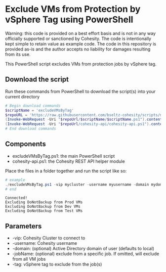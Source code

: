 # Exclude VMs from Protection by vSphere Tag using PowerShell

Warning: this code is provided on a best effort basis and is not in any way officially supported or sanctioned by Cohesity. The code is intentionally kept simple to retain value as example code. The code in this repository is provided as-is and the author accepts no liability for damages resulting from its use.

This PowerShell script excludes VMs from protection jobs by vSphere tag.

## Download the script

Run these commands from PowerShell to download the script(s) into your current directory

```powershell
# Begin download commands
$scriptName = 'excludeVMsByTag'
$repoURL = 'https://raw.githubusercontent.com/bseltz-cohesity/scripts/master/powershell'
(Invoke-WebRequest -Uri "$repoUrl/$scriptName/$scriptName.ps1").content | Out-File "$scriptName.ps1"; (Get-Content "$scriptName.ps1") | Set-Content "$scriptName.ps1"
(Invoke-WebRequest -Uri "$repoUrl/cohesity-api/cohesity-api.ps1").content | Out-File cohesity-api.ps1; (Get-Content cohesity-api.ps1) | Set-Content cohesity-api.ps1
# End download commands
```

## Components

* excludeVMsByTag.ps1: the main PowerShell script
* cohesity-api.ps1: the Cohesity REST API helper module

Place the files in a folder together and run the script like so:

```powershell
# example
./excludeVMsByTag.ps1 -vip mycluster -username myusername -domain mydomain.net -tag 'DoNotBackup' -vCenterName myvcenter.mydomain.net
# end
```

```text
Connected!
Excluding DoNotBackup from Prod VMs
Excluding DoNotBackup from Dev VMs
Excluding DoNotBackup from Test VMs
```

## Parameters

* -vip: Cohesity Cluster to connect to
* -username: Cohesity username
* -domain: (optional) Active Directory domain of user (defaults to local)
* -jobName: (optional) exclude from a specific job. If omitted, will exclude from all VM jobs
* -tag: vSphere tag to exclude from the job(s)
